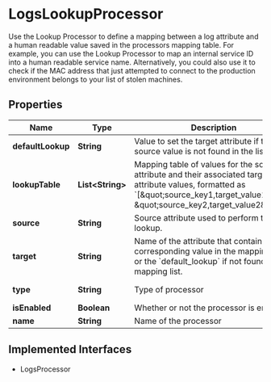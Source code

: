 

# LogsLookupProcessor

Use the Lookup Processor to define a mapping between a log attribute and a human readable value saved in the processors mapping table. For example, you can use the Lookup Processor to map an internal service ID into a human readable service name. Alternatively, you could also use it to check if the MAC address that just attempted to connect to the production environment belongs to your list of stolen machines.
## Properties

Name | Type | Description | Notes
------------ | ------------- | ------------- | -------------
**defaultLookup** | **String** | Value to set the target attribute if the source value is not found in the list. |  [optional]
**lookupTable** | **List&lt;String&gt;** | Mapping table of values for the source attribute and their associated target attribute values, formatted as &#x60;[\&quot;source_key1,target_value1\&quot;, \&quot;source_key2,target_value2\&quot;]&#x60; | 
**source** | **String** | Source attribute used to perform the lookup. | 
**target** | **String** | Name of the attribute that contains the corresponding value in the mapping list or the &#x60;default_lookup&#x60; if not found in the mapping list. | 
**type** | **String** | Type of processor |  [optional] [readonly]
**isEnabled** | **Boolean** | Whether or not the processor is enabled |  [optional]
**name** | **String** | Name of the processor |  [optional]


## Implemented Interfaces

* LogsProcessor


